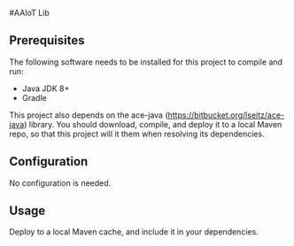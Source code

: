 #AAIoT Lib

## Prerequisites
The following software needs to be installed for this project to compile and run:
* Java JDK 8+
* Gradle

This project also depends on the ace-java (https://bitbucket.org/lseitz/ace-java) library. You should download, compile, 
and deploy it to a local Maven repo, so that this project will it them when resolving its dependencies.
 
## Configuration
No configuration is needed.
 
## Usage
Deploy to a local Maven cache, and include it in your dependencies. 
